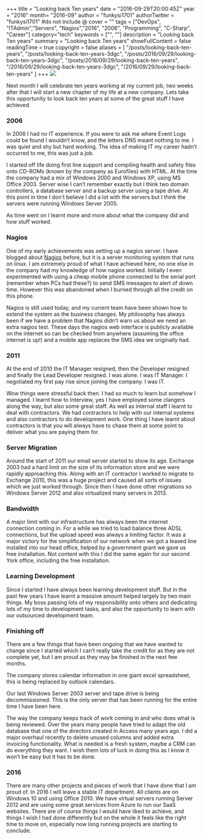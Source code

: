+++
title = "Looking back Ten years"
date = "2016-09-29T20:00:45Z"
year = "2016"
month= "2016-09"
author = "funkysi1701"
authorTwitter = "funkysi1701" #do not include @
cover = ""
tags = ["DevOps", "ITAdmin","Servers", "Nagios","2016", "2006", "Programming", "C-Sharp", "Career"]
category="tech"
keywords = ["", ""]
description =  "Looking back Ten years"
summary = "Looking back Ten years"
showFullContent = false
readingTime = true
copyright = false
aliases = [
    "/posts/looking-back-ten-years",
    "/posts/looking-back-ten-years-3dgc",
    "/posts/2016/09/29/looking-back-ten-years-3dgc",
    "/posts/2016/09/29/looking-back-ten-years",
    "/2016/09/29/looking-back-ten-years-3dgc",
    "/2016/09/29/looking-back-ten-years"
]
+++
![](https://storageaccountblog9f5d.blob.core.windows.net/blazor/wp-content/uploads/2016/09/10-year-term-life-insurance.gif?resize=471%2C314)

Next month I will celebrate ten years working at my current job, two weeks after that I will start a new chapter of my life at a new company. Lets take this opportunity to look back ten years at some of the great stuff I have achieved.

### 2006

In 2006 I had no IT experience. If you were to ask me where Event Logs could be found I wouldn’t know, and the letters DNS meant nothing to me. I was quiet and shy but hard working. The idea of making IT my career hadn’t occurred to me, this was just a job.

I started off life doing first line support and compiling health and safety files onto CD-ROMs (known by the company as Eurofiles) with HTML. At the time the company had a mix of Windows 2000 and Windows XP, using MS Office 2003. Server wise I can’t remember exactly but I think two domain controllers, a database server and a backup server using a tape drive. At this point in time I don’t believe I did a lot with the servers but I think the servers were running Windows Server 2005.

As time went on I learnt more and more about what the company did and how stuff worked.

### Nagios

One of my early achievements was setting up a nagios server. I have blogged about [Nagios](https://www.funkysi1701.com/posts/2014/i-love-nagios/) before, but it is a server monitoring system that runs on linux. I am extremely proud of what I have achieved here, no one else in the company had my knowledge of how nagios worked. Initially I even experimented with using a cheap mobile phone connected to the serial port (remember when PCs had these?) to send SMS messages to alert of down time. However this was abandoned when I burned through all the credit on this phone.

Nagios is still used today, and my current team have been shown how to extend the system as the business changes. My philosophy has always been if we have a problem that Nagios didn’t warn us about we need an extra nagios test. These days the nagios web interface is publicly available on the internet so can be checked from anywhere (assuming the office internet is up!) and a mobile app replaces the SMS idea we originally had.

### 2011

At the end of 2010 the IT Manager resigned, then the Developer resigned and finally the Lead Developer resigned. I was alone. I was IT Manager. I negotiated my first pay rise since joining the company. I was IT.

Wow things were stressful back then. I had so much to learn but somehow I managed. I learnt how to Interview, yes I have employed some clangers along the way, but also some great staff. As well as internal staff I learnt to deal with contractors. We had contractors to help with our internal systems and also contractors to do development work. One thing I have learnt about contractors is that you will always have to chase them at some point to deliver what you are paying them for.

### Server Migration

Around the start of 2011 our email server started to show its age. Exchange 2003 had a hard limit on the size of its information store and we were rapidly approaching this. Along with an IT contractor I worked to migrate to Exchange 2010, this was a huge project and caused all sorts of issues which we just worked through. Since then I have done other migrations so Windows Server 2012 and also virtualized many servers in 2013.

### Bandwidth

A major limit with our infrastructure has always been the internet connection coming in. For a while we tried to load balance three ADSL connections, but the upload speed was always a limiting factor. It was a major victory for the simplification of our network when we got a leased line installed into our head office, helped by a government grant we gave us free installation. Not content with this I did the same again for our second York office, including the free installation.

### Learning Development

Since I started I have always been learning development stuff. But in the past few years I have learnt a massive amount helped largely by two main things. My boss passing lots of my responsibility onto others and dedicating lots of my time to development tasks, and also the opportunity to learn with our outsourced development team.

### Finishing off

There are a few things that have been ongoing that we have wanted to change since I started which I can’t really take the credit for as they are not complete yet, but I am proud as they may be finished in the next few months.

The company stores calendar information in one giant excel spreadsheet, this is being replaced by outlook calendars.

Our last Windows Server 2003 server and tape drive is being decommissioned. This is the only server that has been running for the entire time I have been here.

The way the company keeps track of work coming in and who does what is being reviewed. Over the years many people have tried to adapt the old database that one of the directors created in Access many years ago. I did a major overhaul recently to delete unused columns and added extra invoicing functionality. What is needed is a fresh system, maybe a CRM can do everything they want. I wish them lots of luck in doing this as I know it won’t be easy but it has to be done.

### 2016

There are many other projects and pieces of work that I have done that I am proud of. In 2016 I will leave a stable IT department. All clients are on Windows 10 and using Office 2010. We have virtual servers running Server 2012 and are using some great services from Azure to run our SaaS websites. There are of course things I would have liked to achieve, and things I wish I had done differently but on the whole it feels like the right time to move on, especially now long running projects are starting to conclude.